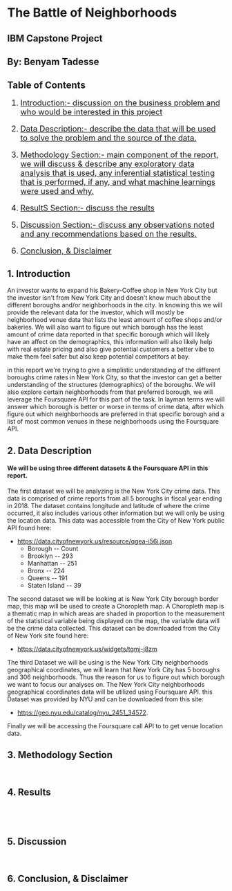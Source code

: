 # The Battle of Neighborhoods

## IBM Capstone Project 

## By: Benyam Tadesse

## Table of Contents

<font size = 4>

1. <a href="#item1">Introduction:- discussion on the business problem and who would be interested in this project</a>

2. <a href="#item2">Data Description:- describe the data that will be used to solve the problem and the source of the data.</a>

3. <a href="#item3">Methodology Section:- main component of the report, we will discuss & describe any exploratory data analysis that is used, any inferential statistical testing that is performed, if any, and what machine learnings were used and why.</a>

4. <a href="#item4">ResultS Section:- discuss the results</a>

5. <a href="#item5">Discussion Section:- discuss any observations noted and any recommendations based on the results.</a>
    
6. <a href="#item5">Conclusion, & Disclaimer</a>    
</font>

## 1. Introduction

An investor wants to expand his  Bakery-Coffee shop in New York City but the investor isn't from New York City and doesn't know much about the different boroughs and/or neighborhoods in the city. In knowing this we will provide the relevant data for the investor, which will mostly be neighborhood venue data that lists the least amount of coffee shops and/or bakeries. We will also want to figure out which borough has the least amount of crime data reported in that specific borough which will likely have an affect on the demographics, this information will also likely help with real estate pricing and also give potential customers a better vibe to make them feel safer but also keep potential competitors at bay.


in this report we're trying to give a simplistic understanding of the different boroughs crime rates in New York City, so that the investor can get a better understanding of the structures (demographics) of the boroughs. We will also explore certain neighborhoods from that preferred borough, we will leverage the Foursquare API for this part of the task. In layman terms we will answer which borough is better or worse in terms of crime data, after which figure out which neighborhoods are preferred in that specific borough and a list of most common venues in these neighborhoods using the Foursquare API.

## 2. Data Description 

#### We will be using three different datasets & the Foursquare API in this report.
The first dataset we will be analyzing is the New York City crime data. This data is comprised of crime reports from all 5 boroughs in fiscal year ending in 2018. The dataset contains longitude and latitude of where the crime occurred, it also includes various other information but we will only be using the location data. This data was accessible from the City of New York public API found here: 
- https://data.cityofnewyork.us/resource/qgea-i56i.json.
  - Borough        -- Count
  - Brooklyn       -- 293
  - Manhattan      -- 251
  - Bronx          -- 224
  - Queens         -- 191
  - Staten Island  -- 39

The second dataset we will be looking at is New York City borough border map, this map will be used to create a Choropleth map. A Choropleth map is a thematic map in which areas are shaded in proportion to the measurement of the statistical variable being displayed on the map, the variable data will be the crime data collected. This dataset can be downloaded from the City of New York site found here:
- https://data.cityofnewyork.us/widgets/tqmj-j8zm

The third Dataset we will be using is the New York City neighborhoods geographical coordinates, we will learn that New York City has 5 boroughs and 306 neighborhoods. Thus the reason for us to figure out which borough we want to focus our analyses on. The New York City neighborhoods geographical coordinates data will be utilized using Foursquare API. this Dataset was provided by NYU and can be downloaded from this site:
- https://geo.nyu.edu/catalog/nyu_2451_34572.

Finally we will be accessing the Foursquare call API to to get venue location data.

## 3. Methodology Section


```python

```




```python

```

## 4. Results


```python

```


```python

```


```python

```


```python

```

## 5. Discussion


```python

```


```python

```

## 6. Conclusion, &  Disclaimer


```python

```
